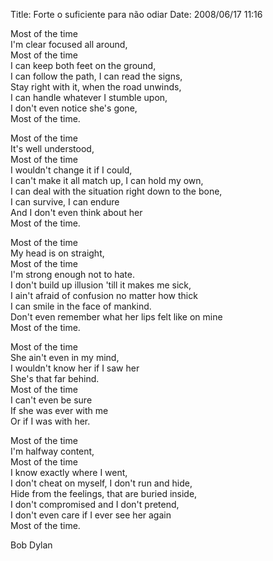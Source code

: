 Title: Forte o suficiente para não odiar
Date: 2008/06/17 11:16

Most of the time<br>
I'm clear focused all around,<br>
Most of the time<br>
I can keep both feet on the ground,<br>
I can follow the path, I can read the signs,<br>
Stay right with it, when the road unwinds,<br>
I can handle whatever I stumble upon,<br>
I don't even notice she's gone,<br>
Most of the time.<br>

Most of the time<br>
It's well understood,<br>
Most of the time<br>
I wouldn't change it if I could,<br>
I can't make it all match up, I can hold my own,<br>
I can deal with the situation right down to the bone,<br>
I can survive, I can endure<br>
And I don't even think about her<br>
Most of the time.<br>

Most of the time<br>
My head is on straight,<br>
Most of the time<br>
I'm strong enough not to hate.<br>
I don't build up illusion 'till it makes me sick,<br>
I ain't afraid of confusion no matter how thick<br>
I can smile in the face of mankind.<br>
Don't even remember what her lips felt like on mine<br>
Most of the time.<br>

Most of the time<br>
She ain't even in my mind,<br>
I wouldn't know her if I saw her<br>
She's that far behind.<br>
Most of the time<br>
I can't even be sure<br>
If she was ever with me<br>
Or if I was with her.<br>

Most of the time<br>
I'm halfway content,<br>
Most of the time<br>
I know exactly where I went,<br>
I don't cheat on myself, I don't run and hide,<br>
Hide from the feelings, that are buried inside,<br>
I don't compromised and I don't pretend,<br>
I don't even care if I ever see her again<br>
Most of the time.<br>

Bob Dylan

